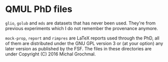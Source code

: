 # QMUL PhD files

`glio`, `golub` and `mds` are datasets that has never been used.  They're from
previous experiments which I do not remember the provenance anymore.

`mock-prop`, `report` and `rimpres` are LaTeX reports used through the PhD, all
of them are distributed under the GNU GPL version 3 or (at your option) any
later version as published by the FSF.  The files in these directories are
under Copyright (C) 2016 Michal Grochmal.


